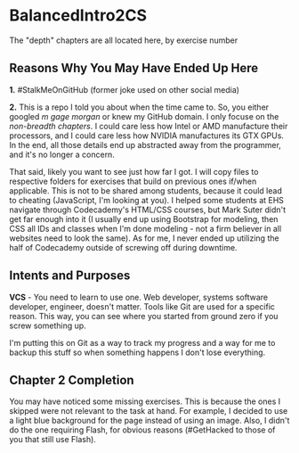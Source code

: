 # BalancedIntro2CS
The "depth" chapters are all located here, by exercise number

## Reasons Why You May Have Ended Up Here
**1.** #StalkMeOnGitHub (former joke used on other social media)

**2.** This is a repo I told you about when the time came to. So, you either googled *m gage morgan* or knew my GitHub domain. I only focuse on the *non-breadth chapters*. I could care less how Intel or AMD manufacture their processors, and I could care less how NVIDIA manufactures its GTX GPUs. In the end, all those details end up abstracted away from the programmer, and it's no longer a concern.

That said, likely you want to see just how far I got. I will copy files to respective folders for exercises that build on previous ones if/when applicable. This is not to be shared among students, because it could lead to cheating (JavaScript, I'm looking at you). I helped some students at EHS navigate through Codecademy's HTML/CSS courses, but Mark Suter didn't get far enough into it (I usually end up using Bootstrap for modeling, then CSS all IDs and classes when I'm done modeling - not a firm believer in all websites need to look the same). As for me, I never ended up utilizing the half of Codecademy outside of screwing off during downtime.

## Intents and Purposes
**VCS** - You need to learn to use one. Web developer, systems software developer, engineer, doesn't matter. Tools like Git are used for a specific reason. This way, you can see where you started from ground zero if you screw something up. 

I'm putting this on Git as a way to track my progress and a way for me to backup this stuff so when something happens I don't lose everything.

## Chapter 2 Completion
You may have noticed some missing exercises. This is because the ones I skipped were not relevant to the task at hand. For example, I decided to use a light blue background for the page instead of using an image. Also, I didn't do the one requiring Flash, for obvious reasons (#GetHacked to those of you that still use Flash).
